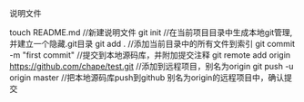 说明文件

touch README.md //新建说明文件
git init //在当前项目目录中生成本地git管理,并建立一个隐藏.git目录
git add . //添加当前目录中的所有文件到索引
git commit -m "first commit" //提交到本地源码库，并附加提交注释
git remote add origin https://github.com/chape/test.git //添加到远程项目，别名为origin
git push -u origin master //把本地源码库push到github 别名为origin的远程项目中，确认提交
